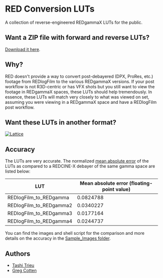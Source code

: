 RED Conversion LUTs
==================

A collection of reverse-engineered REDgammaX LUTs for the public. 

## Want a ZIP file with forward and reverse LUTs? 

[Download it here](../../releases/download/1.0/RED_Conversion_LUTs_v1.0.zip).

## Why?

RED doesn't provide a way to convert post-debayered (DPX, ProRes, etc.) footage from REDlogFilm to the various REDgammaX versions. If your post workflow is not R3D-centric or has VFX shots but you still want to view the footage in REDgammaX spaces, these LUTs should help tremendously. In essence, these LUTs will match very closely to what was viewed on set, assuming you were viewing in a REDgammaX space and have a REDlogFilm post workflow.

## Want these LUTs in another format?

[![Lattice](lattice.png)](http://lattice.videovillage.co)

## Accuracy

The LUTs are very accurate. The normalized [mean absolute error](http://en.wikipedia.org/wiki/Mean_absolute_error) of the LUTs as compared to a REDCINE-X debayer of the same gamma space are listed below:

LUT                         | Mean absolute error (floating-point value)
--------------------------- | -------------
REDlogFilm_to_REDgamma      | 0.0824788
REDlogFilm_to_REDgamma2     | 0.0340227
REDlogFilm_to_REDgamma3     | 0.0177164
REDlogFilm_to_REDgamma4     | 0.0244737


You can find the images and shell script for the comparison and more details on the accuracy in the [Sample_Images folder](/Sample_Images/).

## Authors

- [Tashi Trieu](https://github.com/tashdor)
- [Greg Cotten](https://github.com/gregcotten)
